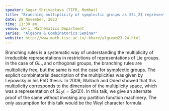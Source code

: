 ```yaml
---
speaker: Sagar Shrivastava (TIFR, Mumbai)
title: "Branching multiplicity of symplectic groups as $SL_2$ representations"
date: 28 November, 2023
time: 11:30 am
venue: LH-1, Mathematics Department
series: "Algebra & Combinatorics Seminar"
website: http://www.math.iisc.ac.in/~khare/algcomb23-24.html
---
```


Branching rules is a systematic way of understanding the multiplicity of
irreducible representations in restrictions of representations of Lie
groups. In the case of $GL_n$ and orthogonal groups, the branching rules
are multiplicity free, but the same is not the case for symplectic
groups. The explicit combinatorial description of the multiplicities was
given by Lepowsky in his PhD thesis. In 2009, Wallach and Oded showed
that this multiplicity corresponds to the dimension of the multiplicity
space, which was a representation of $SL_2(=Sp(2))$. In this talk, we
give an alternate proof of the same without invoking any partition
function machinery. The only assumption for this talk would be the Weyl
character formula.
